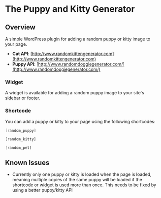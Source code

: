 # The Puppy and Kitty Generator

## Overview

A simple WordPress plugin for adding a random puppy or kitty image to your page.

* **Cat API**: [http://www.randomkittengenerator.com](http://www.randomkittengenerator.com)
* **Puppy API**: [http://www.randomdoggiegenerator.com/](http://www.randomdoggiegenerator.com/)

### Widget

A widget is available for adding a random puppy image to your site's sidebar or footer.

### Shortcode

You can add a puppy or kitty to your page using the following shortcodes:

````
[random_puppy]

[random_kitty]

[random_pet]

````


## Known Issues

* Currently only one puppy or kitty is loaded when the page is loaded, meaning multiple copies of the same puppy will be loaded if the shortcode or widget is used more than once. This needs to be fixed by using a better puppy/kitty API
